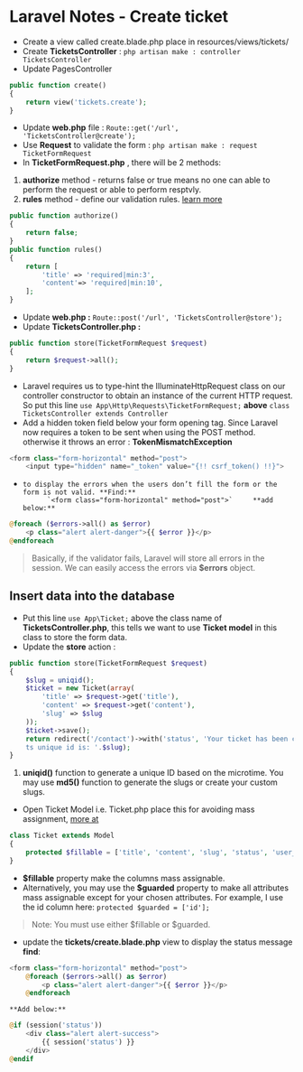 # Laravel Notes - Create ticket
- Create a view called create.blade.php place in resources/views/tickets/
- Create **TicketsController** : `php artisan make : controller TicketsController`
- Update PagesController 
```php
public function create()
{
    return view('tickets.create');
}
```
- Update **web.php** file : `Route::get('/url', 'TicketsController@create');`
- Use **Request** to validate the form : `php artisan make : request TicketFormRequest`
- In **TicketFormRequest.php** , there will be 2 methods:
1. **authorize** method - returns false or true means no one can able to perform the request or able to perform resptvly.
1. **rules** method - define our validation rules. [learn more](http://laravel.com/docs/master/validation#available-validation-rules)
```php
public function authorize()
{
    return false;
}
public function rules()
{
    return [
        'title' => 'required|min:3',
        'content'=> 'required|min:10',
    ];
}
```
- Update **web.php :** `Route::post('/url', 'TicketsController@store');`
- Update **TicketsController.php :**
```php
public function store(TicketFormRequest $request)
{
    return $request->all();
}
```
- Laravel requires us to type-hint the IlluminateHttpRequest class on our controller constructor to obtain an instance of the current HTTP request. So put this line `use App\Http\Requests\TicketFormRequest;` **above** `class TicketsController extends Controller`
- Add a hidden token field below your form opening tag. Since Laravel now requires a token to be sent when using the POST method. otherwise it throws an error : **TokenMismatchException**
```php
<form class="form-horizontal" method="post">
    <input type="hidden" name="_token" value="{!! csrf_token() !!}">
```
-     to display the errors when the users don’t fill the form or the form is not valid. **Find:**
            `<form class="form-horizontal" method="post">`     **add below:**
```php
@foreach ($errors->all() as $error)
    <p class="alert alert-danger">{{ $error }}</p>
@endforeach
```
> Basically, if the validator fails, Laravel will store all errors in the session. We can easily access the errors via **$errors** object.
## Insert data into the database
- Put this line `use App\Ticket;` above the class name of **TicketsController.php**, this tells we want to use **Ticket model** in this class to store the form data.
- Update the **store** action :
```php
public function store(TicketFormRequest $request)
{
    $slug = uniqid();
    $ticket = new Ticket(array(
        'title' => $request->get('title'),
        'content' => $request->get('content'),
        'slug' => $slug
    ));
    $ticket->save();
    return redirect('/contact')->with('status', 'Your ticket has been created! I\
    ts unique id is: '.$slug);
}
```
1. **uniqid()** function to generate a unique ID based on the microtime. You may use **md5()** function to generate the slugs or create your custom slugs.
- Open Ticket Model i.e. Ticket.php  place this for avoiding mass assignment, [more at](http://laravel.com/docs/master/eloquent#mass-assignment)
```php
class Ticket extends Model
{
    protected $fillable = ['title', 'content', 'slug', 'status', 'user_id'];
}
```
- **$fillable** property make the columns mass assignable.
- Alternatively, you may use the **$guarded** property to make all attributes mass assignable except for your chosen attributes. For example, I use the id column here: `protected $guarded = ['id'];`
> Note: You must use either $fillable or $guarded.
- update the **tickets/create.blade.php** view to display the status message **find**:
```php
<form class="form-horizontal" method="post">
    @foreach ($errors->all() as $error)
        <p class="alert alert-danger">{{ $error }}</p>
    @endforeach
```
    **Add below:**
```php
@if (session('status'))
    <div class="alert alert-success">
        {{ session('status') }}
    </div>
@endif
```
